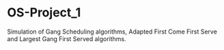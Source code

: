 # OS-Project_1
Simulation of Gang Scheduling algorithms, Adapted First Come First Serve and Largest Gang First Served algorithms.
